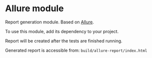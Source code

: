 # Allure module

Report generation module. Based on [Allure](https://qameta.io/allure-report/).

To use this module, add its dependency to your project.

Report will be created after the tests are finished running.

Generated report is accessible from: `build/allure-report/index.html`